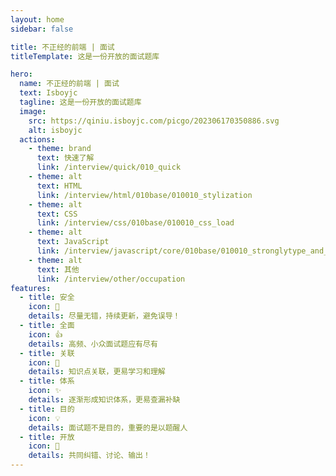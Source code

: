 ```yaml
---
layout: home
sidebar: false

title: 不正经的前端 | 面试
titleTemplate: 这是一份开放的面试题库

hero:
  name: 不正经的前端 | 面试
  text: Isboyjc
  tagline: 这是一份开放的面试题库
  image:
    src: https://qiniu.isboyjc.com/picgo/202306170350886.svg
    alt: isboyjc
  actions:
    - theme: brand
      text: 快速了解
      link: /interview/quick/010_quick
    - theme: alt
      text: HTML
      link: /interview/html/010base/010010_stylization
    - theme: alt
      text: CSS
      link: /interview/css/010base/010010_css_load
    - theme: alt
      text: JavaScript
      link: /interview/javascript/core/010base/010010_stronglytype_and_weaklytype
    - theme: alt
      text: 其他
      link: /interview/other/occupation
features:
  - title: 安全
    icon: 🌟
    details: 尽量无错，持续更新，避免误导！
  - title: 全面
    icon: 👍
    details: 高频、小众面试题应有尽有
  - title: 关联
    icon: 🔗
    details: 知识点关联，更易学习和理解
  - title: 体系
    icon: ✨
    details: 逐渐形成知识体系，更易查漏补缺
  - title: 目的
    icon: 💡
    details: 面试题不是目的，重要的是以题醒人
  - title: 开放
    icon: 👀
    details: 共同纠错、讨论、输出！
---
```


<script setup>
import Home from '@theme/components/Home.vue'
</script>

<Home />